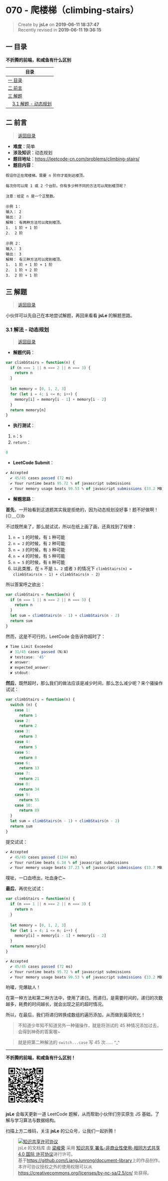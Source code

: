 # 070 - 爬楼梯（climbing-stairs）

> Create by **jsLe** on **2019-06-11 18:37:47**  
> Recently revised in **2019-06-11 19:36:15**

## <a name="chapter-one" id="chapter-one">一 目录</a>

**不折腾的前端，和咸鱼有什么区别**

| 目录                                                                                     |
| ---------------------------------------------------------------------------------------- |
| [一 目录](#chapter-one)                                                                  |
| <a name="catalog-chapter-two" id="catalog-chapter-two"></a>[二 前言](#chapter-two)       |
| <a name="catalog-chapter-three" id="catalog-chapter-three"></a>[三 解题](#chapter-three) |
| &emsp;[3.1 解题 - 动态规划](#chapter-three-one)                                          |

## <a name="chapter-two" id="chapter-two">二 前言</a>

> [返回目录](#chapter-one)

- **难度**：简单
- **涉及知识**：动态规划
- **题目地址**：https://leetcode-cn.com/problems/climbing-stairs/
- **题目内容**：

```
假设你正在爬楼梯。需要 n 阶你才能到达楼顶。

每次你可以爬 1 或 2 个台阶。你有多少种不同的方法可以爬到楼顶呢？

注意：给定 n 是一个正整数。

示例 1：
输入： 2
输出： 2
解释： 有两种方法可以爬到楼顶。
1.  1 阶 + 1 阶
2.  2 阶

示例 2：
输入： 3
输出： 3
解释： 有三种方法可以爬到楼顶。
1.  1 阶 + 1 阶 + 1 阶
2.  1 阶 + 2 阶
3.  2 阶 + 1 阶
```

## <a name="chapter-three" id="chapter-three">三 解题</a>

> [返回目录](#chapter-one)

小伙伴可以先自己在本地尝试解题，再回来看看 **jsLe** 的解题思路。

### <a name="chapter-three-one" id="chapter-three-one">3.1 解法 - 动态规划</a>

> [返回目录](#chapter-one)

- **解题代码**：

```js
var climbStairs = function(n) {
  if (n === 1 || n === 2 || n === 3) {
    return n
  }

  let memory = [0, 1, 2, 3]
  for (let i = 4; i <= n; i++) {
    memory[i] = memory[i - 1] + memory[i - 2]
  }
  return memory[n]
}
```

- **执行测试**：

1. `n`：`5`
2. `return`：

```js
8
```

- **LeetCode Submit**：

```js
✔ Accepted
  ✔ 45/45 cases passed (72 ms)
  ✔ Your runtime beats 95.72 % of javascript submissions
  ✔ Your memory usage beats 99.53 % of javascript submissions (33.2 MB)
```

- **解题思路**：

**首先**，一开始看到这道题其实我是拒绝的，因为动态规划没好事！题不好做啊！(⊙﹏⊙)b

不过既然来了，那么就试试，所以在纸上画了画，还真找到了规律：

1. `n = 1` 的时候，有 `1` 种可能
2. `n = 2` 的时候，有 `2` 种可能
3. `n = 3` 的时候，有 `3` 种可能
4. `n = 4` 的时候，有 `5` 种可能
5. `n = 5` 的时候，有 `8` 种可能
6. 以此类推，在 `n` 不是 `1`、`2` 或者 `3` 的情况下 `climbStairs(n) = climbStairs(n - 1) + climbStairs(n - 2)`

所以答案呼之欲出：

```js
var climbStairs = function(n) {
  if (n === 1 || n === 2 || n === 3) {
    return n
  }
  let sum = climbStairs(n - 1) + climbStairs(n - 2)
  return sum
}
```

然而，这是不可行的，LeetCode 会告诉你超时了：

```js
✘ Time Limit Exceeded
  ✘ 31/45 cases passed (N/A)
  ✘ testcase: '45'
  ✘ answer:
  ✘ expected_answer:
  ✘ stdout:
```

**然后**，既然超时，那么我们的做法应该是减少时间，那么怎么减少呢？来个骚操作试试：

```js
var climbStairs = function(n) {
  switch (n) {
    case 1:
      return 1
    case 2:
      return 2
    case 3:
      return 3
    case 4:
      return 5
    case 5:
      return 8
    case 6:
      return 13
    case 7:
      return 21
    case 8:
      return 34
    case 9:
      return 55
    case 10:
      return 89
  }
  let sum = climbStairs(n - 1) + climbStairs(n - 2)
  return sum
}
```

提交试试：

```js
✔ Accepted
  ✔ 45/45 cases passed (1244 ms)
  ✔ Your runtime beats 6.34 % of javascript submissions
  ✔ Your memory usage beats 37.23 % of javascript submissions (33.7 MB)
```

噗呲，一口血喷出，吐血身亡~

**最后**，再优化试试：

```js
var climbStairs = function(n) {
  if (n === 1 || n === 2 || n === 3) {
    return n
  }

  let memory = [0, 1, 2, 3]
  for (let i = 4; i <= n; i++) {
    memory[i] = memory[i - 1] + memory[i - 2]
  }
  return memory[n]
}
```

```js
✔ Accepted
  ✔ 45/45 cases passed (72 ms)
  ✔ Your runtime beats 95.72 % of javascript submissions
  ✔ Your memory usage beats 99.53 % of javascript submissions (33.2 MB)
```

哟嚯，完爆敌人！

在第一种方法和第二种方法中，使用了递归。而递归，是需要时间的，递归的次数越多，耗费的时间越长，就会出现之前的超时情况。

所以，在最后，我们将递归转换成数组的遍历添加，从而做到最简优化！

> 不知道少年知不知道另外一种骚操作，就是将测试的 45 种情况添加过去，会得到神奇的答案喔~

> 就是把第二种解法的 `switch...case` 写 45 次…… ^\_^

---

**不折腾的前端，和咸鱼有什么区别！**

![图](../../../public-repertory/img/z-small-wechat-public-address.jpg)

**jsLe** 会每天更新一道 LeetCode 题解，从而帮助小伙伴们夯实原生 JS 基础，了解与学习算法与数据结构。

扫描上方二维码，关注 **jsLe** 的公众号，让我们一起折腾！

> <a rel="license" href="http://creativecommons.org/licenses/by-nc-sa/4.0/"><img alt="知识共享许可协议" style="border-width:0" src="https://i.creativecommons.org/l/by-nc-sa/4.0/88x31.png" /></a><br /><span xmlns:dct="http://purl.org/dc/terms/" property="dct:title">jsLe 的文档库</span> 由 <a xmlns:cc="http://creativecommons.org/ns#" href="https://github.com/LiangJunrong/document-library" property="cc:attributionName" rel="cc:attributionURL">梁峻荣</a> 采用 <a rel="license" href="http://creativecommons.org/licenses/by-nc-sa/4.0/">知识共享 署名-非商业性使用-相同方式共享 4.0 国际 许可协议</a>进行许可。<br />基于<a xmlns:dct="http://purl.org/dc/terms/" href="https://github.com/LiangJunrong/document-library" rel="dct:source">https://github.com/LiangJunrong/document-library</a>上的作品创作。<br />本许可协议授权之外的使用权限可以从 <a xmlns:cc="http://creativecommons.org/ns#" href="https://creativecommons.org/licenses/by-nc-sa/2.5/cn/" rel="cc:morePermissions">https://creativecommons.org/licenses/by-nc-sa/2.5/cn/</a> 处获得。
